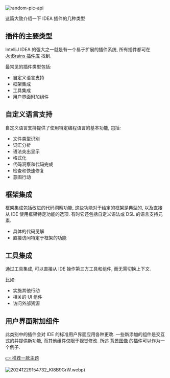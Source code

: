 <!-- markdownlint-disable-next-line MD033 -->
<meta name="referrer" content="no-referrer"/>

![random-pic-api](https://api.dong4j.ink:1024/cover?spm={{spm}})

这篇大致介绍一下 IDEA 插件的几种类型

<!-- more -->

## 插件的主要类型

IntelliJ IDEA 的强大之一就是有一个易于扩展的插件系统, 所有插件都可在 [JetBrains 插件库](https://plugins.jetbrains.com/) 找到.

最常见的插件类型包括:

- 自定义语言支持
- 框架集成
- 工具集成
- 用户界面附加组件

## 自定义语言支持

自定义语言支持提供了使用特定编程语言的基本功能, 包括:

- 文件类型识别
- 词汇分析
- 语法突出显示
- 格式化
- 代码洞察和代码完成
- 检查和快速修复
- 意图行动

## 框架集成

框架集成包括改进的代码洞察功能, 这些功能对于给定的框架是典型的, 以及直接从 IDE 使用框架特定功能的选项. 有时它还包括自定义语法或 DSL 的语言支持元素.

- 具体的代码见解
- 直接访问特定于框架的功能

## 工具集成

通过工具集成, 可以直接从 IDE 操作第三方工具和组件, 而无需切换上下文.

比如:

- 实施其他行动
- 相关的 UI 组件
- 访问外部资源

## 用户界面附加组件

此类别中的插件会对 IDE 的标准用户界面应用各种更改.
一些新添加的组件是交互式的并提供新功能, 而其他组件仅限于视觉修改. 所述 [背景图像](https://plugins.jetbrains.com/plugin/72) 的插件可以作为一个例子.

[👉 推荐一款主题](https://plugins.jetbrains.com/plugin/8006-material-theme-ui)

![20241229154732_KI8B9GrW.webp](https://cdn.dong4j.site/source/image/20241229154732_KI8B9GrW.webp))